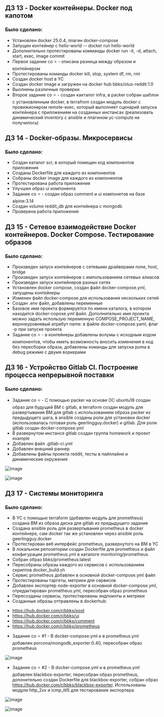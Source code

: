 ## ДЗ 13 - Docker контейнеры. Docker под капотом

### Было сделано:

* Установлен docker 25.0.4, плагин docker-compose
* Запущен контейнер с hello-world -- docker run hello-world
* Дополнительно протестированы комманды docker run -it, -d, attach, start, exec, image commit
* Первое задание со :star: - описана разница между образом и контейнером
* Протестированы команды docker kill, stop, system df, rm, rmi
* Создан docker host в YC
* Создан docker image и загружен на docker hub  bbks/otus-reddit:1.0
* Выолнены различные проверки
* Второе задание со :star: - создан какталог infra, в packer собран шаблон с установленным docker, в terrafrom создан модуль docker c провижионером remote-exec, который выполняет сценарий запуска контейнера с приложением на созданных инстансах (реализовать динамический inventory c ansible и плагином yc-compute не получилось)



## ДЗ 14 - Docker-образы. Микросервисы

### Было сделано:

* Создан каталог scr, в который помещен код компонентов приложения
* Созданы Dockerfile для каждого из компонентов
* Собраны docker image для каждого из компонентов
* Протестирована работа приложения
* Улучшен образ ui компонента
* Задание со :star: - создан образ comment и ui компонетов на базе alpine:3.14
* Создан volume reddit_db для контейнера с mongodb
* Проверена работа приложения


## ДЗ 15 - Сетевое взаимодействие Docker контейнеров. Docker Compose. Тестирование образов

### Было сделано:

* Произведен запуск контейнеров с сетевыми драйверами none, host, bridge
* Произведен запуск контейнеров с импользованием сетевых алиасов
* Произведен запуск контейнеров разных сетях
* Установлен docker compose, создан файл docker-compose.yml, запущены контейнеры
* Изменен файл docker-compose для использования нескольких сетей
* Создан .env файл, добавлены переменные
* Базовое имя проекта формируется по имени каталога, в котором находится docker-copose.yml файл. Дополнительно имя проекта можно задать использую переменную COMPOSE_PROJECT_NAME, верхнеуровневый атрибут name: в файле docker-compose.yaml, флаг -p при запуске проекта
* Задание со :star: - в контейнеры добавлены волумы с исходным кодом компонентов, чтобы иметь возможность вносить изменения в код без пересборки образа, добавлены команды для запуска puma в debug режиме с двумя воркерами


## ДЗ 16 - Устройство Gitlab CI. Построение процесса непрерывной поставки

### Было сделано:

* Задание со :star: - С помощью packer на основе ОС ubuntu18 создан образ для будущей ВМ с gitlab, в terraform создан модуль для развертывания ВМ для gitlab с использованием образа packer из предыдущего шага, в ansible созданы роли для установки docker (использовалась готовая роль geerlingguy.docker) и gitlab. Для роли gitlab создан docker-compose.yml
* В развернутом инстансе gitlab создан группа homework и проект example
* Добавлен файл .gitlab-ci.yml
* Добавлен внешний раннер
* Добавлены файлы проекта reddit, тесты в пайплайне и динамические окружения

![image](https://github.com/Otus-DevOps-2023-11/blackboks_microservices/assets/28865449/d763e839-8917-40c8-89f5-5e4914f8fd62)

![image](https://github.com/Otus-DevOps-2023-11/blackboks_microservices/assets/28865449/a25ac224-3c3c-4d0b-9c9e-2d3ecf8d7389)


## ДЗ 17 - Системы мониторинга

### Было сделано:

* В YC с помощью  terraform (добавлен модуль для prometheus) создана ВМ из образа диска для gitlab из предыдущего задания
* Создана ansible роль для развертывания prometheus в docker контейнере, сам docker так же установлен через ansible роль geerlingguy.docker
* Протестирован веб интерфейс prometheus, развернутого на ВМ в YC
* В локальном репозитории создан Dockerfile для prometheus и файл конфигурации prometheus.yml в каталоге monitoring/prometheus
* Собран образ bbks/prometheus:latest
* Пересобраны образы каждого из сервисов с использованием скриптов docker_build.sh
* Сервис prometheus добавлен в основной docker-compose.yml файл
* Протестированы таргеты, метрики для сервисов
* Добавлен экспортер node-exporter в основной docker-compose.yml, отредактирован prometheus.yml, пересобран образ prometheus
* Пересозданы сервисы, протестированы эндпоинты и метрики
* Созданные образы отправлены в dockerhub:
 - https://hub.docker.com/r/bbks/post
 - https://hub.docker.com/r/bbks/ui
 - https://hub.docker.com/r/bbks/comment
 - https://hub.docker.com/r/bbks/prometheus
* Задание со :star: #1 - В docker-compose.yml и в prometheus.yml добавлен porcona/mongodb_exporter:0.40, пересобран образ prometheus

![image](https://github.com/Otus-DevOps-2023-11/blackboks_microservices/assets/28865449/394f50de-3c14-483e-9816-c245e8408862)

* Задание со :star: #2 - В docker-compose.yml и в prometheus.yml добавлен blackbox-exporter, пересобран образ prometheus, допонительно создан Dockerfile для blackbox-exporter, собран образ https://hub.docker.com/r/bbks/blackbox-exporter. Использованы модули http_2xx и icmp_ttl5 для тестирования экспортера

![image](https://github.com/Otus-DevOps-2023-11/blackboks_microservices/assets/28865449/3f518a67-84af-4ba3-b8ce-a968580c7c3a)

![image](https://github.com/Otus-DevOps-2023-11/blackboks_microservices/assets/28865449/981ae9e5-cba9-474e-9332-e771ba5872f3)
